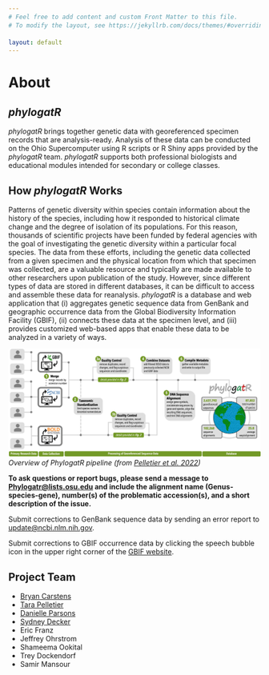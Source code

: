 ```yaml
---
# Feel free to add content and custom Front Matter to this file.
# To modify the layout, see https://jekyllrb.com/docs/themes/#overriding-theme-defaults

layout: default
---
```


# About

## *phylogatR*

*phylogatR* brings together genetic data with georeferenced specimen records that are analysis-ready. Analysis of these data can be conducted on the Ohio Supercomputer using R scripts or R Shiny apps provided by the *phylogatR* team. *phylogatR* supports both professional biologists and educational modules intended for secondary or college classes.

## How *phylogatR* Works

Patterns of genetic diversity within species contain information about the history of the species, including how it responded to historical climate change and the degree of isolation of its populations. For this reason, thousands of scientific projects have been funded by federal agencies with the goal of investigating the genetic diversity within a particular focal species. The data from these efforts, including the genetic data collected from a given specimen and the physical location from which that specimen was collected, are a valuable resource and typically are made available to other researchers upon publication of the study. However, since different types of data are stored in different databases, it can be difficult to access and assemble these data for reanalysis. *phylogatR* is a database and web application that (i) aggregates genetic sequence data from GenBank and geographic occurrence data from the Global Biodiversity Information Facility (GBIF), (ii) connects these data at the specimen level, and (iii) provides customized web-based apps that enable these data to be analyzed in a variety of ways.

![pipeline](/assets/images/pipeline.jpg)
*Overview of PhylogatR pipeline (from [Pelletier et al. 2022](https://doi.org/10.1111/1755-0998.13673))*

**To ask questions or report bugs, please send a message to Phylogatr@lists.osu.edu and include the alignment name (Genus-species-gene), number(s) of the  problematic accession(s), and a short description of the issue.**

Submit corrections to GenBank sequence data by sending an error report to [update@ncbi.nlm.nih.gov](update@ncbi.nlm.nih.gov).

Submit corrections to GBIF occurrence data by clicking the speech bubble icon in the upper right corner of the [GBIF website](https://www.gbif.org).

## Project Team

- [Bryan Carstens](https://carstenslab.osu.edu/index.html)
- [Tara Pelletier](https://sites.google.com/site/taraapelletier/)
- [Danielle Parsons](https://www.daniellejparsons.com)
- [Sydney Decker](https://skdecker.wixsite.com/home/)
- Eric Franz
- Jeffrey Ohrstrom
- Shameema Ookital
- Trey Dockendorf
- Samir Mansour

